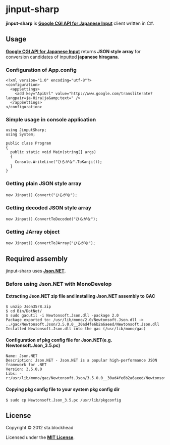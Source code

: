 # jinput-sharp #

**jinput-sharp** is **[Google CGI API for Japanese Input]** client written in C#.

## Usage ##

**[Google CGI API for Japanese Input]** returns **JSON style array** for conversion candidates of inputted **japanese hiragana**.

### Configuration of App.config ###

    <?xml version="1.0" encoding="utf-8"?>
    <configuration>
      <appSettings>
        <add key="ApiUrl" value="http://www.google.com/transliterate?langpair=ja-Hira|ja&amp;text=" />
      </appSettings>
    </configuration>

### Simple usage in console application ###

    using JinputSharp;
    using System;

    public class Program
    {
      public static void Main(string[] args)
      {
        Console.WriteLine("ひらがな".ToKanji());
      }
    }

### Getting plain JSON style array ###

    new Jinput().Convert("ひらがな");

### Getting decoded JSON style array ###

    new Jinput().ConvertToDecoded("ひらがな");

### Getting JArray object ###

    new Jinput().ConvertToJArray("ひらがな");

## Required assembly ##

jinput-sharp uses **[Json.NET]**.

### Before using Json.NET with MonoDevelop ###

#### Extracting Json.NET zip file and installing Json.NET assembly to GAC ####

    $ unzip Json35r8.zip
    $ cd Bin/DotNet/
    $ sudo gacutil -i Newtonsoft.Json.dll -package 2.0
    Package exported to: /usr/lib/mono/2.0/Newtonsoft.Json.dll -> ../gac/Newtonsoft.Json/3.5.0.0__30ad4fe6b2a6aeed/Newtonsoft.Json.dll
    Installed Newtonsoft.Json.dll into the gac (/usr/lib/mono/gac)

#### Configuration of pkg config file for Json.NET(e.g. Newtonsoft.Json_3.5.pc) ####

    Name: Json.NET
    Description: Json.NET - Json.NET is a popular high-performance JSON framework for .NET
    Version: 3.5.0.0
    Libs: -r:/usr/lib/mono/gac/Newtonsoft.Json/3.5.0.0__30ad4fe6b2a6aeed/Newtonsoft.Json.dll

#### Copying pkg config file to your system pkg config dir ####

    $ sudo cp Newtonsoft.Json_3.5.pc /usr/lib/pkgconfig

## License ##

Copyright &copy; 2012 sta.blockhead

Licensed under the **[MIT License]**.


[Google CGI API for Japanese Input]: http://www.google.co.jp/ime/cgiapi.html
[Json.NET]: http://james.newtonking.com/projects/json-net.aspx
[MIT License]: http://www.opensource.org/licenses/mit-license.php
